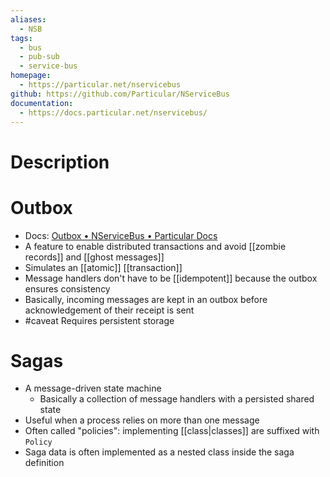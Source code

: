 ```yaml
---
aliases:
  - NSB
tags:
  - bus
  - pub-sub
  - service-bus
homepage:
  - https://particular.net/nservicebus
github: https://github.com/Particular/NServiceBus
documentation:
  - https://docs.particular.net/nservicebus/
---
```

# Description

# Outbox
- Docs: [Outbox • NServiceBus • Particular Docs](https://docs.particular.net/nservicebus/outbox/)
- A feature to enable distributed transactions and avoid [[zombie records]] and [[ghost messages]]
- Simulates an [[atomic]] [[transaction]]
- Message handlers don't have to be [[idempotent]] because the outbox ensures consistency
- Basically, incoming messages are kept in an outbox before acknowledgement of their receipt is sent
- #caveat Requires persistent storage
# Sagas
- A message-driven state machine
	- Basically a collection of message handlers with a persisted shared state
- Useful when a process relies on more than one message
- Often called "policies": implementing [[class|classes]] are suffixed with `Policy`
- Saga data is often implemented as a nested class inside the saga definition